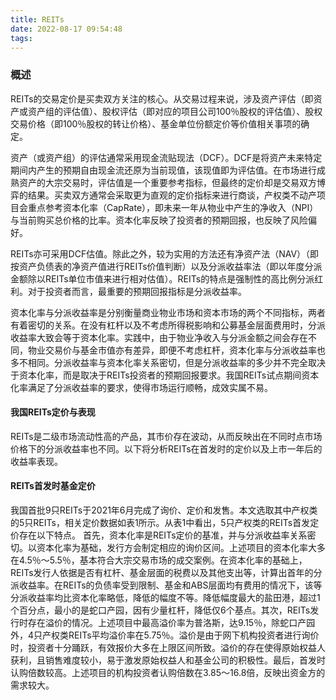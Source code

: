 ```yaml
---
title: REITs
date: 2022-08-17 09:54:48
tags:
---
```


### 概述

 REITs的交易定价是买卖双方关注的核心。从交易过程来说，涉及资产评估（即资产或资产组的评估值）、股权评估（即对应的项目公司100％股权的评估值）、股权交易价格（即100％股权的转让价格）、基金单位份额定价等价值相关事项的确定。

资产（或资产组）的评估通常采用现金流贴现法（DCF）。DCF是将资产未来特定期间内产生的预期自由现金流还原为当前现值，该现值即为评估值。在市场进行成熟资产的大宗交易时，评估值是一个重要参考指标，但最终的定价却是交易双方博弈的结果。买卖双方通常会采取更为直观的定价指标来进行商谈，产权类不动产项目会重点参考资本化率（CapRate），即未来一年从物业中产生的净收入（NPI）与当前购买总价格的比率。资本化率反映了投资者的预期回报，也反映了风险偏好。

REITs亦可采用DCF估值。除此之外，较为实用的方法还有净资产法（NAV）（即按资产负债表的净资产值进行REITs价值判断）以及分派收益率法（即以年度分派金额除以REITs单位市值来进行相对估值）。REITs的特点是强制性的高比例分派红利。对于投资者而言，最重要的预期回报指标是分派收益率。

资本化率与分派收益率是分别衡量商业物业市场和资本市场的两个不同指标，两者有着密切的关系。在没有杠杆以及不考虑所得税影响和公募基金层面费用时，分派收益率大致会等于资本化率。实践中，由于物业净收入与分派金额之间会存在不同，物业交易价与基金市值亦有差异，即便不考虑杠杆，资本化率与分派收益率也多不相同。分派收益率与资本化率关系密切，但是分派收益率的多少并不完全取决于资本化率，而是取决于REITs投资者的预期回报要求。我国REITs试点期间资本化率满足了分派收益率的要求，使得市场运行顺畅，成效实属不易。

#### 我国REITs定价与表现

  REITs是二级市场流动性高的产品，其市价存在波动，从而反映出在不同时点市场价格下的分派收益率也不同。以下将分析REITs在首发时的定价以及上市一年后的收益率表现。

#### REITs首发时基金定价
  我国首批9只REITs于2021年6月完成了询价、定价和发售。本文选取其中产权类的5只REITs，相关定价数据如表1所示。从表1中看出，5只产权类的REITs首发定价存在以下特点。
  首先，资本化率是REITs定价的基准，并与分派收益率关系密切。以资本化率为基础，发行方会制定相应的询价区间。上述项目的资本化率大多在4.5％～5.5％，基本符合大宗交易市场的成交案例。在资本化率的基础上，REITs发行人依据是否有杠杆、基金层面的税费以及其他支出等，计算出首年的分派收益率。在REITs的负债率受到限制、基金和ABS层面均有费用的情况下，该等分派收益率均比资本化率略低，降低的幅度不等。降低幅度最大的盐田港，超过1个百分点，最小的是蛇口产园，因有少量杠杆，降低仅6个基点。其次，REITs发行时存在溢价的情况。上述项目中最高溢价率为普洛斯，达9.15％，除蛇口产园外，4只产权类REITs平均溢价率在5.75％。溢价是由于网下机构投资者进行询价时，投资者十分踊跃，有效报价大多在上限区间所致。溢价的存在使得原始权益人获利，且销售难度较小，易于激发原始权益人和基金公司的积极性。最后，首发时认购倍数较高。上述项目的机构投资者认购倍数在3.85～16.8倍，反映出资金方的需求较大。


